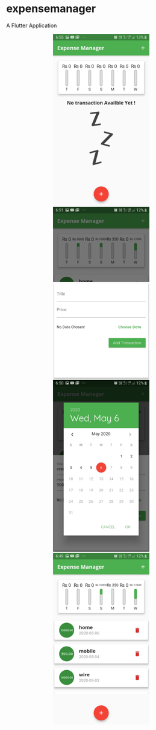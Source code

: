 # expensemanager
A Flutter Application

<p align="center">
<img src="https://github.com/vilas639/expensemanager/blob/master/Screenshot_20200506-185548.jpg?raw=true" width="256" height="455">

<img src="https://github.com/vilas639/expensemanager/blob/master/Screenshot_20200506-185136.jpg?raw=true" width="256" height="455">
<img src="https://github.com/vilas639/expensemanager/blob/master/Screenshot_20200506-185007.jpg?raw=true" width="256" height="455">
<img src="https://github.com/vilas639/expensemanager/blob/master/Screenshot_20200506-184950.jpg?raw=true" width="256" height="455">
</p>

